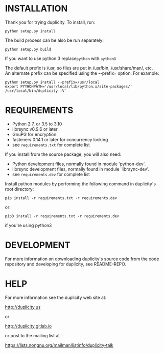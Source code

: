 # INSTALLATION

Thank you for trying duplicity.  To install, run:

```
python setup.py install
```

The build process can be also be run separately:

```
python setup.py build
```

If you want to use python 3 replace`python` with `python3`

The default prefix is /usr, so files are put in /usr/bin,
/usr/share/man/, etc.  An alternate prefix can be specified
using the --prefix=<prefix> option.  For example:

```
python setup.py install --prefix=/usr/local
export PYTHONPATH='/usr/local/lib/python.x/site-packages/'
/usr/local/bin/duplicity -V`
```

# REQUIREMENTS

 * Python 2.7, or 3.5 to 3.10
 * librsync v0.9.6 or later
 * GnuPG for encryption
 * fasteners 0.14.1 or later for concurrency locking
 * see `requirements.txt` for complete list

If you install from the source package, you will also need:

 * Python development files, normally found in module 'python-dev'.
 * librsync development files, normally found in module 'librsync-dev'.
 * see `requirements.dev` for complete list

Install python modules by performing the following command in duplicity's root directory:

```
pip install -r requirements.txt -r requirements.dev
```
or:

```
pip3 install -r requirements.txt -r requirements.dev
```
if you're using python3

# DEVELOPMENT

For more information on downloading duplicity's source code from the
code repository and developing for duplicity, see README-REPO.

# HELP

For more information see the duplicity web site at:

  http://duplicity.us

  or

  http://duplicity.gitlab.io

or post to the mailing list at

  https://lists.nongnu.org/mailman/listinfo/duplicity-talk

